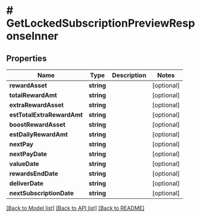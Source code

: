 # # GetLockedSubscriptionPreviewResponseInner

## Properties

Name | Type | Description | Notes
------------ | ------------- | ------------- | -------------
**rewardAsset** | **string** |  | [optional]
**totalRewardAmt** | **string** |  | [optional]
**extraRewardAsset** | **string** |  | [optional]
**estTotalExtraRewardAmt** | **string** |  | [optional]
**boostRewardAsset** | **string** |  | [optional]
**estDailyRewardAmt** | **string** |  | [optional]
**nextPay** | **string** |  | [optional]
**nextPayDate** | **string** |  | [optional]
**valueDate** | **string** |  | [optional]
**rewardsEndDate** | **string** |  | [optional]
**deliverDate** | **string** |  | [optional]
**nextSubscriptionDate** | **string** |  | [optional]

[[Back to Model list]](../../README.md#models) [[Back to API list]](../../README.md#endpoints) [[Back to README]](../../README.md)
